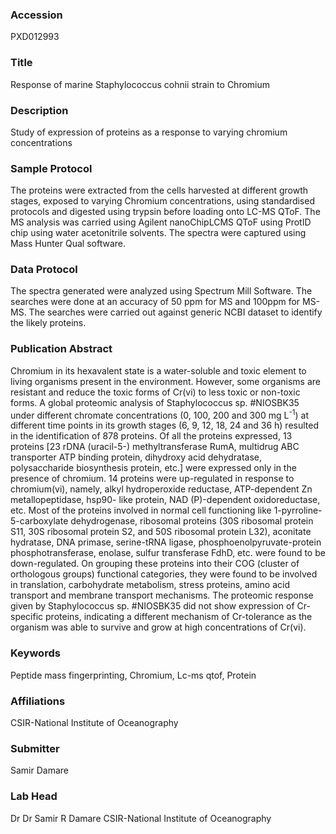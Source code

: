 ### Accession
PXD012993

### Title
Response of marine Staphylococcus cohnii strain to Chromium

### Description
Study of expression of proteins as a response to varying chromium concentrations

### Sample Protocol
The proteins were extracted from the cells harvested at different growth stages, exposed to varying Chromium concentrations, using standardised protocols and digested using trypsin before loading onto LC-MS QToF. The MS analysis was carried using Agilent nanoChipLCMS QToF using ProtID chip using water acetonitrile solvents. The spectra were captured using Mass Hunter Qual software.

### Data Protocol
The spectra generated were analyzed using Spectrum Mill Software. The searches were done at an accuracy of 50 ppm for MS and 100ppm for MS-MS. The searches were carried out against generic NCBI dataset to identify the likely proteins.

### Publication Abstract
Chromium in its hexavalent state is a water-soluble and toxic element to living organisms present in the environment. However, some organisms are resistant and reduce the toxic forms of Cr(vi) to less toxic or non-toxic forms. A global proteomic analysis of Staphylococcus sp. #NIOSBK35 under different chromate concentrations (0, 100, 200 and 300 mg L<sup>-1</sup>) at different time points in its growth stages (6, 9, 12, 18, 24 and 36 h) resulted in the identification of 878 proteins. Of all the proteins expressed, 13 proteins [23 rDNA (uracil-5-) methyltransferase RumA, multidrug ABC transporter ATP binding protein, dihydroxy acid dehydratase, polysaccharide biosynthesis protein, etc.] were expressed only in the presence of chromium. 14 proteins were up-regulated in response to chromium(vi), namely, alkyl hydroperoxide reductase, ATP-dependent Zn metallopeptidase, hsp90- like protein, NAD (P)-dependent oxidoreductase, etc. Most of the proteins involved in normal cell functioning like 1-pyrroline-5-carboxylate dehydrogenase, ribosomal proteins (30S ribosomal protein S11, 30S ribosomal protein S2, and 50S ribosomal protein L32), aconitate hydratase, DNA primase, serine-tRNA ligase, phosphoenolpyruvate-protein phosphotransferase, enolase, sulfur transferase FdhD, etc. were found to be down-regulated. On grouping these proteins into their COG (cluster of orthologous groups) functional categories, they were found to be involved in translation, carbohydrate metabolism, stress proteins, amino acid transport and membrane transport mechanisms. The proteomic response given by Staphylococcus sp. #NIOSBK35 did not show expression of Cr-specific proteins, indicating a different mechanism of Cr-tolerance as the organism was able to survive and grow at high concentrations of Cr(vi).

### Keywords
Peptide mass fingerprinting, Chromium, Lc-ms qtof, Protein

### Affiliations
CSIR-National Institute of Oceanography

### Submitter
Samir Damare

### Lab Head
Dr Dr Samir R Damare
CSIR-National Institute of Oceanography


